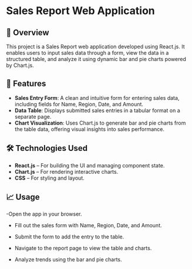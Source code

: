 # Sales Report Web Application

## 🧩 Overview
This project is a Sales Report web application developed using React.js. It enables users to input sales data through a form, view the data in a structured table, and analyze it using dynamic bar and pie charts powered by Chart.js.

## 🚀 Features
- **Sales Entry Form**: A clean and intuitive form for entering sales data, including fields for Name, Region, Date, and Amount.
- **Data Table**: Displays submitted sales entries in a tabular format on a separate page.
- **Chart Visualization**: Uses Chart.js to generate bar and pie charts from the table data, offering visual insights into sales performance.

## 🛠️ Technologies Used
- **React.js** – For building the UI and managing component state.
- **Chart.js** – For rendering interactive charts.
- **CSS** – For styling and layout.

## 📈 Usage
-Open the app in your browser.

- Fill out the sales form with Name, Region, Date, and Amount.

- Submit the form to add the entry to the table.

- Navigate to the report page to view the table and charts.

- Analyze trends using the bar and pie charts.

